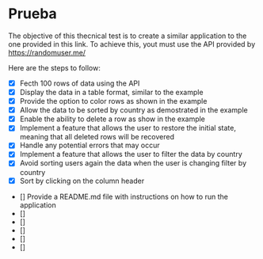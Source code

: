 # Prueba

The objective of this thecnical test is to create a similar application to the one provided in this link.
To achieve this, yout must use the API provided by 
https://randomuser.me/

Here are the steps to follow:

- [X] Fecth 100 rows of data using the API
- [X] Display the data in a table format, similar to the example
- [X] Provide the option to color rows as shown in the example
- [X] Allow the data to be sorted by country as demostrated in the example
- [X] Enable the ability to delete a row as show in the example
- [X] Implement a feature that allows the user to restore the initial state, meaning that all deleted rows will be recovered
- [X] Handle any potential errors that may occur
- [x] Implement a feature that allows the user to filter the data by country
- [X] Avoid sorting users again the data when the user is changing filter by country
- [X] Sort by clicking on the column header
- [] Provide a README.md file with instructions on how to run the application
- []
- []
- []
- []
- []